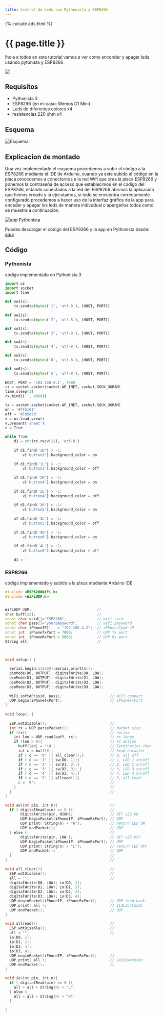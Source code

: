 ```yaml
---
title: Control de Leds con Pythonista y ESP8266
---
```


{% include ads.html %}
# {{ page.title }}
!hola a todos en este tutorial vamos a ver como encender y apagar leds usando pytonista y ESP8266 

![](https://i.imgur.com/JOslN4a.jpg)

## Requisitos
- Pythonista 3
- ESP8266 (en mi caso: Wemos D1 Mini)
- Leds de diferentes colores x4
- resistencias 220 ohm x4

## Esquema

![Esquema](https://i.imgur.com/f12t6my.jpg)

## Explicacion de montado 

Una vez implementado el esquema procedemos a subir el código a la ESP8266 mediante el IDE de Arduino, cuando ya este subido el código en la placa procedemos a conectarnos a la red Wifi que crea la placa ESP8266 y ponemos la contraseña de acceso que establecimos en el código del ESP8266, estando conectados a la red del ESP8266 abrimos la aplicación que hemos creado y la ejecutamos, si todo se encuentra correctamente configurado procedemos a hacer uso de la interfaz gráfica de la app para enceder y apagar los leds de manera indivudual o apargarlos todos como se muestra a continuación.

![app Pythonista](https://i.imgur.com/3Dh2ry0.jpg)

Puedes descargar el código del ESP8266 y  la app en Pythonista desde: [aqui](http://corneey.com/wmGdTz)

## Código

### Pythonista

código implementado en Pythonista 3 

```python
import ui
import socket
import time

def sw1(s): 
	tx.sendto(bytes('1', 'utf-8'), (HOST, PORT))
	
def sw2(s): 
	tx.sendto(bytes('2', 'utf-8'), (HOST, PORT))

def sw3(s): 
	tx.sendto(bytes('3', 'utf-8'), (HOST, PORT))

def sw4(s): 
	tx.sendto(bytes('4', 'utf-8'), (HOST, PORT))

def sw5(s): 
	tx.sendto(bytes('0', 'utf-8'), (HOST, PORT))

def sw6(s): 
	tx.sendto(bytes('5', 'utf-8'), (HOST, PORT))
	
HOST, PORT = '192.168.4.1', 7000
rx = socket.socket(socket.AF_INET, socket.SOCK_DGRAM)
time.sleep(1)
rx.bind(('', 9000))

tx = socket.socket(socket.AF_INET, socket.SOCK_DGRAM)
on = '#ff6161'
off = '#5d5d5d'
v = ui.load_view()
v.present('sheet')
c = True

while True:
	d1 = str(rx.recv(12), 'utf-8')
	
	if d1.find('1H') > -1:
		v['button3'].background_color = on
		
	if d1.find('1L') > -1:
		v['button3'].background_color = off
	
	if d1.find('2H') > -1:
		v['button4'].background_color = on
		
	if d1.find('2L') > -1:
		v['button4'].background_color = off
	
	if d1.find('3H') > -1:
		v['button5'].background_color = on
		
	if d1.find('3L') > -1:
		v['button5'].background_color = off
		
	if d1.find('4H') > -1:
		v['button6'].background_color = on
		
	if d1.find('4L') > -1:
		v['button6'].background_color = off
		
	d1 = ''	
```
### ESP8266

código implementado y subido a la placa mediante Arduino IDE

```C++
#include <ESP8266WiFi.h>
#include <WiFiUDP.h>


WiFiUDP UDP;                              //
char buff[32];                            //
const char ssid[]="ESP8266";              // wifi ssid
const char pass[]="yourpassword";         // wifi password
const char iPhoneIP[]   = "192.168.4.2";  // iPhone/Ipad iP
const int  iPhoneTxPort = 7000;           // UDP Tx port
const int  iPhoneRxPort = 9000;           // UDP Rx port
String all;                               //
  

 
void setup() {
 
  Serial.begin(115200);Serial.println();      
  pinMode(D0, OUTPUT); digitalWrite(D0, LOW); 
  pinMode(D1, OUTPUT); digitalWrite(D1, LOW);  
  pinMode(D2, OUTPUT); digitalWrite(D2, LOW);  
  pinMode(D3, OUTPUT); digitalWrite(D3, LOW);  
 
  WiFi.softAP(ssid, pass);                      // WiFi connect
  UDP.begin(iPhoneTxPort);                      // iPhoneTxPort
}
 
void loop() {
 
  ESP.wdtDisable();                             //
  int rx = UDP.parsePacket();                   // packet size
  if (rx){                                      // recive
    int len = UDP.read(buff, rx);               // rx lengs
    if (len > 0){                               // rx action
      buff[len] = '\0';                         // Termination char
      int c = buff[0];                          // head haracter
      if ( c == '0' ){ all_clear();}            // 0, all off
      if ( c == '1' ){ sw(D0, 1);}              // 1, LED 1 on/off
      if ( c == '2' ){ sw(D1, 2);}              // 2, LED 2 on/off
      if ( c == '3' ){ sw(D2, 3); }             // 3, LED 3 on/off
      if ( c == '4' ){ sw(D3, 4);}              // 4, LED 4 on/off
      if ( c == '5' ){ allread();}              // 5, all read
      c = '9';                                  //
    }                                           //
  }                                             //
} 

void sw(int pin, int n){                        // 
  if ( digitalRead(pin) == 0 ){                 // 
       digitalWrite(pin, HIGH);                 // SET LED ON 
       UDP.beginPacket(iPhoneIP, iPhoneRxPort); // UDP
       UDP.print( String(n) + "H");             // return LED ON 
       UDP.endPacket();                         // UDP
  } else {                                      // 
       digitalWrite(pin, LOW );                 // SET LED OFF
       UDP.beginPacket(iPhoneIP, iPhoneRxPort); // UDP
       UDP.print( String(n) + "L");             // return LED OFF 
       UDP.endPacket();                         // UDP
  }                                             //
}                                               //
 
void all_clear(){                               // 
  ESP.wdtDisable();                             //
  all = "";                                     //
  digitalWrite(D0, LOW); io(D0, 1);  
  digitalWrite(D1, LOW); io(D1, 2); 
  digitalWrite(D2, LOW); io(D2, 3);           
  digitalWrite(D3, LOW); io(D3, 4);
  UDP.beginPacket(iPhoneIP, iPhoneRxPort);      // UDP feed back
  UDP.print( all );                             // 1L2L3L4L5L6L
  UDP.endPacket();                              // UDP
}
 
void allread(){                                 //
  ESP.wdtDisable();                             //
  all = "";                                     //
  io(D0, 1);
  io(D1, 2);
  io(D2, 3);
  io(D3, 4);
  UDP.beginPacket(iPhoneIP, iPhoneRxPort);      //
  UDP.print( all );                             // 1x2x3x4x5x6x
  UDP.endPacket();                              //
}    

void io(int pin, int n){
  if ( digitalRead(pin) == 0 ){                  
    all = all + String(n) + "L";
  } else {                                      
    all = all + String(n) + "H";
  }       
  
}

```




